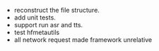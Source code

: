 + reconstruct the file structure.
+ add unit tests.
+ support run asr and tts.
+ test hfmetautils
+ all network request made framework unrelative